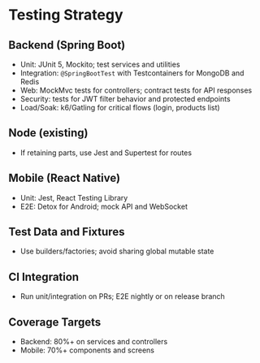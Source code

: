 # Testing Strategy

## Backend (Spring Boot)
- Unit: JUnit 5, Mockito; test services and utilities
- Integration: `@SpringBootTest` with Testcontainers for MongoDB and Redis
- Web: MockMvc tests for controllers; contract tests for API responses
- Security: tests for JWT filter behavior and protected endpoints
- Load/Soak: k6/Gatling for critical flows (login, products list)

## Node (existing)
- If retaining parts, use Jest and Supertest for routes

## Mobile (React Native)
- Unit: Jest, React Testing Library
- E2E: Detox for Android; mock API and WebSocket

## Test Data and Fixtures
- Use builders/factories; avoid sharing global mutable state

## CI Integration
- Run unit/integration on PRs; E2E nightly or on release branch

## Coverage Targets
- Backend: 80%+ on services and controllers
- Mobile: 70%+ components and screens